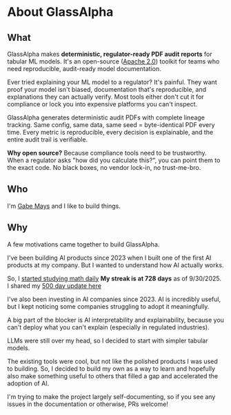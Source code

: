 # About GlassAlpha

## What

GlassAlpha makes **deterministic, regulator-ready PDF audit reports** for tabular ML models. It's an open-source ([Apache 2.0](reference/trust-deployment.md#licensing-dependencies)) toolkit for teams who need reproducible, audit-ready model documentation.

Ever tried explaining your ML model to a regulator? It's painful. They want proof your model isn't biased, documentation that's reproducible, and explanations they can actually verify. Most tools either don't cut it for compliance or lock you into expensive platforms you can't inspect.

GlassAlpha generates deterministic audit PDFs with complete lineage tracking. Same config, same data, same seed = byte-identical PDF every time. Every metric is reproducible, every decision is explainable, and the entire audit trail is verifiable.

**Why open source?** Because compliance tools need to be trustworthy. When a regulator asks "how did you calculate this?", you can point them to the exact code. No black boxes, no vendor lock-in, no trust-me-bro.

## Who

I'm [Gabe Mays](https://gmays.com/about/) and I like to build things.

## Why

A few motivations came together to build GlassAlpha.

I've been building AI products since 2023 when I built one of the first AI products at my company. But I wanted to understand how AI actually works.

So, I [started studying math daily](https://gmays.com/how-im-relearning-math-as-an-adult/) **My streak is at 728 days** as of 9/30/2025. I shared my [500 day update here](https://gmays.com/500-days-of-math/)

I've also been investing in AI companies since 2023. AI is incredibly useful, but I kept noticing some companies struggling to adopt it meaningfully.

A big part of the blocker is AI interpretability and explainability, because you can't deploy what you can't explain (especially in regulated industries).

LLMs were still over my head, so I decided to start with simpler tabular models.

The existing tools were cool, but not like the polished products I was used to building. So, I decided to build my own as a way to learn and hopefully also make something useful to others that filled a gap and accelerated the adoption of AI.

I'm trying to make the project largely self-documenting, so if you see any issues in the documentation or otherwise, PRs welcome!
